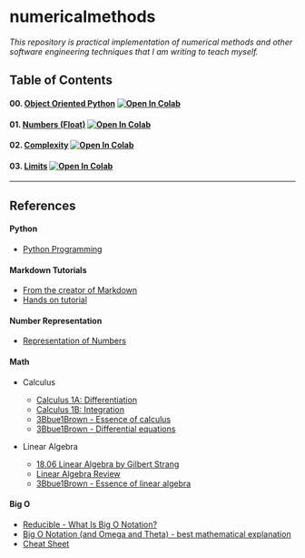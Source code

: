 # numericalmethods

_This repository is practical implementation of numerical methods and other software engineering techniques that I am writing to teach myself._

## Table of Contents
#### 00. [Object Oriented Python](#python) [![Open In Colab](https://colab.research.google.com/assets/colab-badge.svg)](https://colab.research.google.com/github/pareshrchaudhary/numericalmethods/blob/main/ObjectOrientedPython.ipynb)
#### 01. [Numbers (Float)](#number-representation) [![Open In Colab](https://colab.research.google.com/assets/colab-badge.svg)](https://colab.research.google.com/github/pareshrchaudhary/numericalcomputing/blob/main/Numbers.ipynb)
#### 02. [Complexity](#big-o) [![Open In Colab](https://colab.research.google.com/assets/colab-badge.svg)](https://colab.research.google.com/github/pareshrchaudhary/numericalmethods/blob/main/Complexity.ipynb)
#### 03. [Limits](#math) [![Open In Colab](https://colab.research.google.com/assets/colab-badge.svg)](https://colab.research.google.com/github/pareshrchaudhary/numericalmethods/blob/main/Limits.ipynb)


-------------------------------------------------------------------------------
## References  

#### Python 
- [Python Programming](https://python.pages.doc.ic.ac.uk/)
  
#### Markdown Tutorials 
- [From the creator of Markdown](https://daringfireball.net/projects/markdown/)
- [Hands on tutorial](https://www.markdowntutorial.com/)
  
#### Number Representation
- [Representation of Numbers](https://pythonnumericalmethods.berkeley.edu/notebooks/chapter09.00-Representation-of-Numbers.html)

#### Math
- Calculus
    - [Calculus 1A: Differentiation](https://openlearninglibrary.mit.edu/courses/course-v1:MITx+18.01.1x+2T2019/about)
    - [Calculus 1B: Integration](https://openlearninglibrary.mit.edu/courses/course-v1:MITx+18.01.2x+3T2019/about)
    - [3Bbue1Brown - Essence of calculus](https://youtube.com/playlist?list=PLZHQObOWTQDMsr9K-rj53DwVRMYO3t5Yr)
    - [3Bbue1Brown - Differential equations](https://youtube.com/playlist?list=PLZHQObOWTQDNPOjrT6KVlfJuKtYTftqH6)

- Linear Algebra
    - [18.06 Linear Algebra by Gilbert Strang](https://openlearninglibrary.mit.edu/courses/course-v1:OCW+18.06SC+2T2019/about)
    - [Linear Algebra Review](https://www.cs.cmu.edu/~zkolter/course/linalg/)
    - [3Bbue1Brown - Essence of linear algebra](https://youtube.com/playlist?list=PLZHQObOWTQDPD3MizzM2xVFitgF8hE_ab)


#### Big O
- [Reducible - What Is Big O Notation?](https://www.youtube.com/watch?v=Q_1M2JaijjQ&list=LL&index=15&ab_channel=Reducible)  
- [Big O Notation (and Omega and Theta) - best mathematical explanation](https://www.youtube.com/watch?v=ei-A_wy5Yxw&ab_channel=profbillbyrne)
- [Cheat Sheet](https://www.bigocheatsheet.com/)
